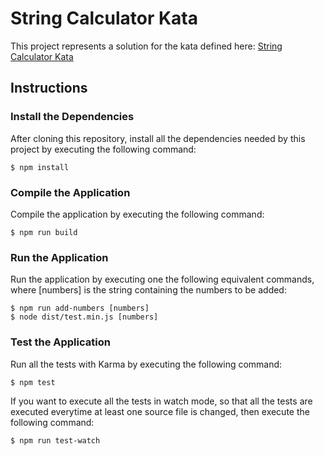 # String Calculator Kata
This project represents a solution for the kata defined here: [String Calculator Kata](https://github.com/wonderflow-bv/string-calculator-kata)

## Instructions

### Install the Dependencies
After cloning this repository, install all the dependencies needed by this project by executing the following command:

    $ npm install

### Compile the Application
Compile the application by executing the following command:

    $ npm run build

### Run the Application
Run the application by executing one the following equivalent commands, where [numbers] is the string containing the
numbers to be added:

    $ npm run add-numbers [numbers]
    $ node dist/test.min.js [numbers]

### Test the Application
Run all the tests with Karma by executing the following command:

    $ npm test

If you want to execute all the tests in watch mode, so that all the tests are executed everytime at least one source
file is changed, then execute the following command:

    $ npm run test-watch
